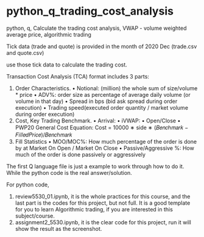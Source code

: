 # python_q_trading_cost_analysis
python, q, Calculate the trading cost analysis, VWAP - volume weighted average price, algorithmic trading

Tick data (trade and quote) is provided in the month of 2020 Dec (trade.csv and quote.csv)

use those tick data to calculate the trading cost.

Transaction Cost Analysis (TCA) format includes 3 parts:
1) Order Characteristics.
• Notional: (million) the whole sum of size/volume * price
• ADV%: order size as percentage of average daily volume (or volume in that day)
• Spread in bps (bid ask spread during order execution)
• Trading speed(executed order quantity / market volume during order execution)
2) Cost, Key Trading Benchmark.
• Arrival:
• iVWAP:
• Open/Close
• PWP20
General Cost Equation: Cost = 10000 ∗ side ∗ (𝐵𝑒𝑛𝑐ℎ𝑚𝑎𝑟𝑘 − 𝐹𝑖𝑙𝑙𝑒𝑑𝑃𝑟𝑖𝑐𝑒)/𝐵𝑒𝑛𝑐ℎ𝑚𝑎𝑟𝑘
3) Fill Statistics
• MOO/MOC%: How much percentage of the order is done by at Market On Open / Market On Close
• Passive/Aggressive %: How much of the order is done passively or aggressively

The first Q language file is just a example to work through how to do it.
While the python code is the real answer/solution.

For python code, 
1) review5530_01.ipynb, it is the whole practices for this course, and the last part is the codes for this project, but not full.
It is a good template for you to learn Algorithmic trading, if you are interested in this subject/course.
2) assignment2_5530.ipynb, it is the clear code for this project, run it will show the result as the screenshot.

